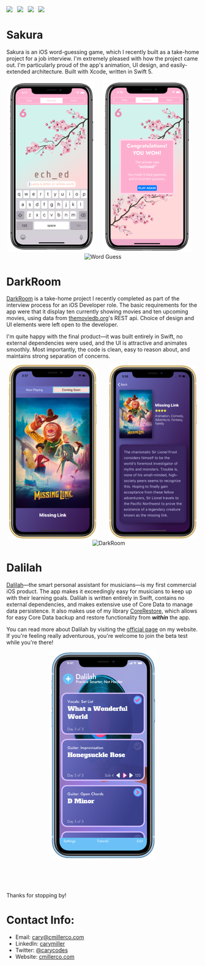<a href="https://cmillerco.com/resume/iOS-Dev-Cary-Miller.pdf" download><img src="https://img.shields.io/badge/Download-Resume-ff69b4.svg?style=for-the-badge&logo=codeigniter&logoColor=white"></a>&nbsp;&nbsp;&nbsp;<a href="mailto:cary@cmillerco.com"><img src="https://img.shields.io/badge/Email-cary-8056d5.svg?style=for-the-badge&logo=minutemailer&logoColor=white"></a>&nbsp;&nbsp;&nbsp;<a href="https://linkedin.com/in/carymiller" target="_blank"><img src="https://img.shields.io/badge/linkedin-caryMiller-brightgreen.svg?style=for-the-badge&logo=linkedin&logoColor=white" ></a>&nbsp;&nbsp;&nbsp;<a href="https://twitter.com/carycodes" target="_blank"><img src="https://img.shields.io/badge/twitter-carycodes-blue.svg?style=for-the-badge&logo=twitter&logoColor=white"></a>

<!-- # Hello!
*Thanks for stopping by*. This repo serves as a kind of ever-changing portfolio of projects I'm currently excited about; please feel free to look around. -->
# Sakura
Sakura is an iOS word-guessing game, which I recently built as a take-home project for a job interview. I'm extremely pleased with how the project came out. I'm particularly proud of the app's animation, UI design, and easily-extended architecture. Built with Xcode, written in Swift 5.
<p align="center">
<img src="images/sakura/sakura-play.png" width="230"  title="Word Guess">&nbsp;&nbsp;&nbsp;&nbsp;&nbsp;<img src="images/sakura/sakura-win.png" width="230" title="Word Guess">&nbsp;&nbsp;&nbsp;&nbsp;&nbsp;<img src="images/sakura/sakura-example.gif" width="226" title="Word Guess">
</p>


# DarkRoom
[DarkRoom](https://github.com/cmilr/dark-room) is a take-home project I recently completed as part of the interview process for an iOS Developer role. The basic requirements for the app were that it display ten currently showing movies and ten upcoming movies, using data from [themoviedb.org](https://www.themoviedb.org/)'s REST api. Choice of design and UI elements were left open to the developer.

I'm quite happy with the final product—it was built entirely in Swift, no external dependencies were used, and the UI is attractive and animates smoothly. Most importantly, the code is clean, easy to reason about, and maintains strong separation of concerns.

<!-- <img src="images/darkroom/DarkRoomMaster.png" width="250" align="center" title="Darkroom GIF">&nbsp;&nbsp;&nbsp;&nbsp;&nbsp;&nbsp;&nbsp;&nbsp;&nbsp;&nbsp;<img src="images/darkroom/DarkRoomDetail.png" width="250" align="center" title="Darkroom GIF">&nbsp;&nbsp;&nbsp;&nbsp;&nbsp;&nbsp;&nbsp;&nbsp;&nbsp;&nbsp;<img src="images/darkroom/Darkroom-demo.gif" width="250" align="center" title="Darkroom GIF"><br><br> -->

<p align="center">
<img src="images/darkroom/DarkRoomMaster.png" width="230"  title="DarkRoom">&nbsp;&nbsp;&nbsp;&nbsp;&nbsp;&nbsp;&nbsp;&nbsp;<img src="images/darkroom/DarkRoomDetail.png" width="230" title="DarkRoom">&nbsp;&nbsp;&nbsp;&nbsp;&nbsp;&nbsp;&nbsp;&nbsp;<img src="images/darkroom/DarkRoom-demo.gif" width="228" title="DarkRoom">
</p>


# Dalilah
[Dalilah](https://cmillerco.com/dalilah)—the smart personal assistant for musicians—is my first commercial iOS product. The app makes it exceedingly easy for musicians to keep up with their learning goals. Dalilah is written entirely in Swift, contains no external dependencies, and makes extensive use of Core Data to manage data persistence. It also makes use of my library [CoreRestore](https://github.com/cmilr/core-restore), which allows for easy Core Data backup and restore functionality from ***within*** the app.

You can read more about Dalilah by visiting the [official page](https://cmillerco.com/dalilah) on my website. If you're feeling really adventurous, you're welcome to join the beta test while you're there!

<!-- <img src="images/dalilah/iPhone X-01MasterScreen_framed.png" width="250" title="iPhone X">&nbsp;&nbsp;&nbsp;&nbsp;&nbsp;&nbsp;&nbsp;&nbsp;&nbsp;&nbsp;<img src="images/dalilah/iPhone X-02DetailScreen_framed.png" width="250" title="iPhone X">&nbsp;&nbsp;&nbsp;&nbsp;&nbsp;&nbsp;&nbsp;&nbsp;&nbsp;&nbsp;<img src="images/dalilah/iPhone X-03SettingsScreen_framed.png" width="250" title="iPhone X"> -->

<p align="center">
  <img src="images/dalilah/iPhone X-01MasterScreen_framed.png" width="280" title="iPhone X">
</p>


<!-- # Longboard
If you'd like to see what else I've been working on, I recommend taking a look at [**Swift CoreRestore**](https://github.com/cmilr/swift-core-restore)—a library I've recently created for adding easy Core Data **backup and restore** functionality to iOS apps. CoreRestore is a work-in-progress, but I'm proud of its simple API, light-weight nature, and the fact that it solves a problem many Swift developers experience. -->
<!-- 
You might also be interested in [**Swift DateKit**](https://github.com/cmilr/swift-datekit), my library for easily mocking dates and times in Xcode unit and UI tests. Don't be fooled by its small size—**DateKit** is a compact, highly effective set of methods and classes for testing date-critical iOS apps. -->
<br>
<br>
<br>
<br>
Thanks for stopping by!

# Contact Info:

- Email: cary@cmillerco.com
- LinkedIn: [carymiller](https://www.linkedin.com/in/carymiller/)
- Twitter: [@carycodes](https://twitter.com/carycodes)
- Website: [cmillerco.com](https://cmillerco.com)

